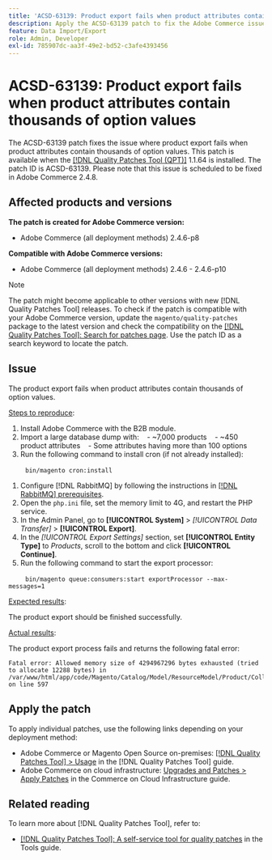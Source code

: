 ```yaml
---
title: 'ACSD-63139: Product export fails when product attributes contain thousands of option values'
description: Apply the ACSD-63139 patch to fix the Adobe Commerce issue where product export fails when product attributes contain thousands of option values.
feature: Data Import/Export
role: Admin, Developer
exl-id: 785907dc-aa3f-49e2-bd52-c3afe4393456
---
```

# ACSD-63139: Product export fails when product attributes contain thousands of option values

The ACSD-63139 patch fixes the issue where product export fails when product attributes contain thousands of option values. This patch is available when the [[!DNL Quality Patches Tool (QPT)]](/help/tools/quality-patches-tool/quality-patches-tool-to-self-serve-quality-patches.md) 1.1.64 is installed. The patch ID is ACSD-63139. Please note that this issue is scheduled to be fixed in Adobe Commerce 2.4.8.

## Affected products and versions

**The patch is created for Adobe Commerce version:**

* Adobe Commerce (all deployment methods) 2.4.6-p8

**Compatible with Adobe Commerce versions:**

* Adobe Commerce (all deployment methods) 2.4.6 - 2.4.6-p10

>[!NOTE]
>
>The patch might become applicable to other versions with new [!DNL Quality Patches Tool] releases. To check if the patch is compatible with your Adobe Commerce version, update the `magento/quality-patches` package to the latest version and check the compatibility on the [[!DNL Quality Patches Tool]: Search for patches page](https://experienceleague.adobe.com/tools/commerce-quality-patches/index.html). Use the patch ID as a search keyword to locate the patch.

## Issue

The product export fails when product attributes contain thousands of option values.

<u>Steps to reproduce</u>:

1. Install Adobe Commerce with the B2B module.
1. Import a large database dump with:
   - ~7,000 products
   - ~450 product attributes
   - Some attributes having more than 100 options
1. Run the following command to install cron (if not already installed):

   ```
   bin/magento cron:install
   ```
   
1. Configure [!DNL RabbitMQ] by following the instructions in [[!DNL RabbitMQ] prerequisites](https://experienceleague.adobe.com/en/docs/commerce-operations/installation-guide/prerequisites/rabbitmq).
1. Open the `php.ini` file, set the memory limit to 4G, and restart the PHP service.
1. In the Admin Panel, go to **[!UICONTROL System]** > *[!UICONTROL Data Transfer]* > **[!UICONTROL Export]**.
1. In the *[!UICONTROL Export Settings]* section, set **[!UICONTROL Entity Type]** to *Products*, scroll to the bottom and click **[!UICONTROL Continue]**.
1. Run the following command to start the export processor:

   ```
   bin/magento queue:consumers:start exportProcessor --max-messages=1
   ```

<u>Expected results</u>:

The product export should be finished successfully.

<u>Actual results</u>:

The product export process fails and returns the following fatal error:

```
Fatal error: Allowed memory size of 4294967296 bytes exhausted (tried to allocate 12288 bytes) in /var/www/html/app/code/Magento/Catalog/Model/ResourceModel/Product/Collection.php on line 597
```

## Apply the patch

To apply individual patches, use the following links depending on your deployment method:

* Adobe Commerce or Magento Open Source on-premises: [[!DNL Quality Patches Tool] > Usage](/help/tools/quality-patches-tool/usage.md) in the [!DNL Quality Patches Tool] guide.
* Adobe Commerce on cloud infrastructure: [Upgrades and Patches > Apply Patches](https://experienceleague.adobe.com/docs/commerce-cloud-service/user-guide/develop/upgrade/apply-patches.html) in the Commerce on Cloud Infrastructure guide.

## Related reading

To learn more about [!DNL Quality Patches Tool], refer to:

* [[!DNL Quality Patches Tool]: A self-service tool for quality patches](/help/tools/quality-patches-tool/quality-patches-tool-to-self-serve-quality-patches.md) in the Tools guide.
